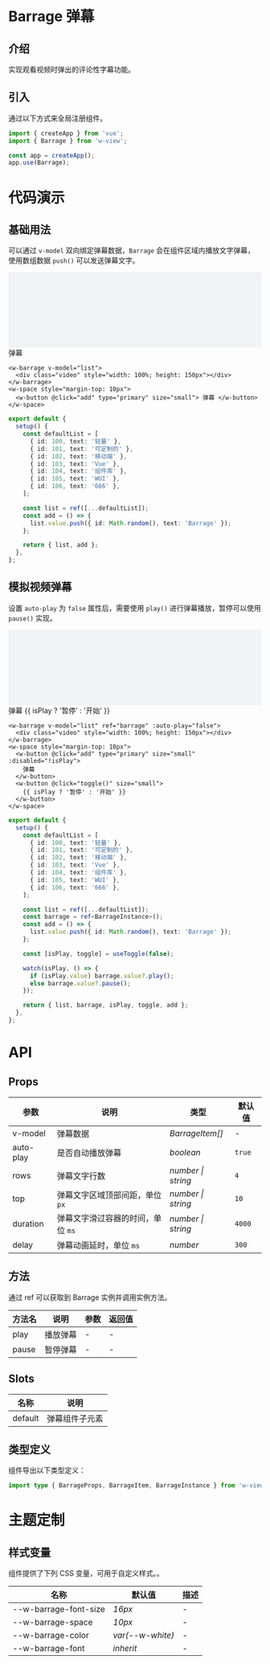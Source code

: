 # Barrage 弹幕

## 介绍

实现观看视频时弹出的评论性字幕功能。

## 引入

通过以下方式来全局注册组件。

```js
import { createApp } from 'vue';
import { Barrage } from 'w-view';

const app = createApp();
app.use(Barrage);
```

# 代码演示

## 基础用法

可以通过 `v-model` 双向绑定弹幕数据，`Barrage` 会在组件区域内播放文字弹幕，使用数组数据 `push()` 可以发送弹幕文字。

<w-barrage v-model="list">
  <div class="video" style="width: 100%; height: 150px; background-color: #f2f3f5"></div>
</w-barrage>
<w-space style="margin-top: 10px">
  <w-button @click="add" type="primary" size="small"> 弹幕 </w-button>
</w-space>

```vue
<w-barrage v-model="list">
  <div class="video" style="width: 100%; height: 150px"></div>
</w-barrage>
<w-space style="margin-top: 10px">
  <w-button @click="add" type="primary" size="small"> 弹幕 </w-button>
</w-space>
```

```ts
export default {
  setup() {
    const defaultList = [
      { id: 100, text: '轻量' },
      { id: 101, text: '可定制的' },
      { id: 102, text: '移动端' },
      { id: 103, text: 'Vue' },
      { id: 104, text: '组件库' },
      { id: 105, text: 'WUI' },
      { id: 106, text: '666' },
    ];

    const list = ref([...defaultList]);
    const add = () => {
      list.value.push({ id: Math.random(), text: 'Barrage' });
    };

    return { list, add };
  },
};
```

## 模拟视频弹幕

设置 `auto-play` 为 `false` 属性后，需要使用 `play()` 进行弹幕播放，暂停可以使用 `pause()` 实现。

<w-barrage v-model="list2" ref="barrage2" :auto-play="false">
  <div class="video" style="width: 100%; height: 150px; background-color: #f2f3f5"></div>
</w-barrage>
<w-space style="margin-top: 10px">
  <w-button @click="add2" type="primary" size="small" :disabled="!isPlay">
    弹幕
  </w-button>
  <w-button @click="toggle()" size="small">
    {{ isPlay ? '暂停' : '开始' }}
  </w-button>
</w-space>

```vue
<w-barrage v-model="list" ref="barrage" :auto-play="false">
  <div class="video" style="width: 100%; height: 150px"></div>
</w-barrage>
<w-space style="margin-top: 10px">
  <w-button @click="add" type="primary" size="small" :disabled="!isPlay">
    弹幕
  </w-button>
  <w-button @click="toggle()" size="small">
    {{ isPlay ? '暂停' : '开始' }}
  </w-button>
</w-space>
```

```ts
export default {
  setup() {
    const defaultList = [
      { id: 100, text: '轻量' },
      { id: 101, text: '可定制的' },
      { id: 102, text: '移动端' },
      { id: 103, text: 'Vue' },
      { id: 104, text: '组件库' },
      { id: 105, text: 'WUI' },
      { id: 106, text: '666' },
    ];

    const list = ref([...defaultList]);
    const barrage = ref<BarrageInstance>();
    const add = () => {
      list.value.push({ id: Math.random(), text: 'Barrage' });
    };

    const [isPlay, toggle] = useToggle(false);

    watch(isPlay, () => {
      if (isPlay.value) barrage.value?.play();
      else barrage.value?.pause();
    });

    return { list, barrage, isPlay, toggle, add };
  },
};
```

# API

## Props

| 参数      | 说明                              | 类型               | 默认值 |
| --------- | --------------------------------- | ------------------ | ------ |
| v-model   | 弹幕数据                          | _BarrageItem[]_    | -      |
| auto-play | 是否自动播放弹幕                  | _boolean_          | `true` |
| rows      | 弹幕文字行数                      | _number \| string_ | `4`    |
| top       | 弹幕文字区域顶部间距，单位 `px`   | _number \| string_ | `10`   |
| duration  | 弹幕文字滑过容器的时间，单位 `ms` | _number \| string_ | `4000` |
| delay     | 弹幕动画延时，单位 `ms`           | _number_           | `300`  |

## 方法

通过 ref 可以获取到 Barrage 实例并调用实例方法。

| 方法名 | 说明     | 参数 | 返回值 |
| ------ | -------- | ---- | ------ |
| play   | 播放弹幕 | -    | -      |
| pause  | 暂停弹幕 | -    | -      |

## Slots

| 名称    | 说明           |
| ------- | -------------- |
| default | 弹幕组件子元素 |

## 类型定义

组件导出以下类型定义：

```ts
import type { BarrageProps, BarrageItem, BarrageInstance } from 'w-view';
```

# 主题定制

## 样式变量

组件提供了下列 CSS 变量，可用于自定义样式。。

| 名称                    | 默认值             | 描述 |
| ----------------------- | ------------------ | ---- |
| --w-barrage-font-size | _16px_             | -    |
| --w-barrage-space     | _10px_             | -    |
| --w-barrage-color     | _var(--w-white)_ | -    |
| --w-barrage-font      | _inherit_          | -    |


<script setup>
import { ref, watch } from 'vue'

const defaultList = [
  { id: 100, text: '轻量' },
  { id: 101, text: '可定制的' },
  { id: 102, text: '移动端' },
  { id: 103, text: 'Vue' },
  { id: 104, text: '组件库' },
  { id: 105, text: 'VantUI' },
  { id: 106, text: '666' }
]
const list = ref([...defaultList])
const add = () => {
  list.value.push({ id: Math.random(), text: 'Barrage' })
}

const defaultList2 = [
  { id: 100, text: '轻量' },
  { id: 101, text: '可定制的' },
  { id: 102, text: '移动端' },
  { id: 103, text: 'Vue' },
  { id: 104, text: '组件库' },
  { id: 105, text: 'WUI' },
  { id: 106, text: '666' },
]

const list2 = ref([...defaultList2]);
const barrage2 = ref();
const add2 = () => {
  list2.value.push({ id: Math.random(), text: 'Barrage' });
}
const isPlay = ref(false)
const toggle = () => {
  isPlay.value = !isPlay.value
}

watch(isPlay, () => {
  if (isPlay.value) barrage2.value?.play();
  else barrage2.value?.pause();
})
</script>